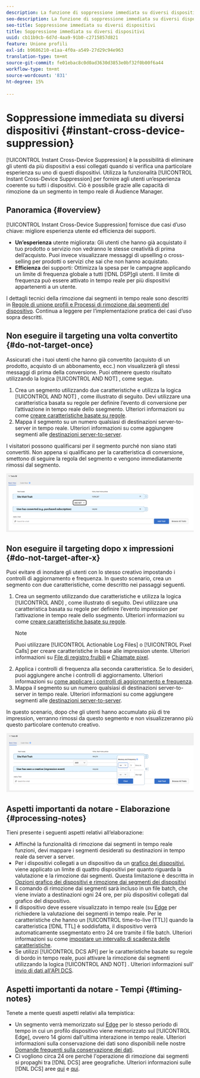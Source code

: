 ```yaml
---
description: La funzione di soppressione immediata su diversi dispositivi consente di eliminare gli utenti per i diversi dispositivi a cui sono associati, dopo il verificarsi di una specifica esperienza su uno di tali dispositivi. Questa funzione consente di fornire a un utente un’esperienza coerente su tutti i suoi dispositivi. Ciò è possibile grazie alle capacità di rimozione da un segmento in tempo reale di Audience Manager.
seo-description: La funzione di soppressione immediata su diversi dispositivi consente di eliminare gli utenti per i diversi dispositivi a cui sono associati, dopo il verificarsi di una specifica esperienza su uno di tali dispositivi. Questa funzione consente di fornire a un utente un’esperienza coerente su tutti i suoi dispositivi. Ciò è possibile grazie alle capacità di rimozione da un segmento in tempo reale di Audience Manager.
seo-title: Soppressione immediata su diversi dispositivi
title: Soppressione immediata su diversi dispositivi
uuid: cb11b9cb-6d7d-4aa9-91b0-c2715857d821
feature: Unione profili
exl-id: b9686210-e1aa-4f0a-a549-27d29c94e963
translation-type: tm+mt
source-git-commit: fe01ebac8c0d0ad3630d3853e0bf32f0b00f6a44
workflow-type: tm+mt
source-wordcount: '831'
ht-degree: 15%

---
```


# Soppressione immediata su diversi dispositivi {#instant-cross-device-suppression}

[!UICONTROL Instant Cross-Device Suppression] è la possibilità di eliminare gli utenti da più dispositivi a essi collegati quando si verifica una particolare esperienza su uno di questi dispositivi. Utilizza la funzionalità [!UICONTROL Instant Cross-Device Suppression] per fornire agli utenti un’esperienza coerente su tutti i dispositivi. Ciò è possibile grazie alle capacità di rimozione da un segmento in tempo reale di Audience Manager.

## Panoramica {#overview}

[!UICONTROL Instant Cross-Device Suppression] fornisce due casi d’uso chiave: migliore esperienza utente ed efficienza dei supporti.

* **Un’esperienza** utente migliorata: Gli utenti che hanno già acquistato il tuo prodotto o servizio non vedranno le stesse creatività di prima dell’acquisto. Puoi invece visualizzare messaggi di upselling o cross-selling per prodotti o servizi che sai che non hanno acquistato.
* **Efficienza** dei supporti: Ottimizza la spesa per le campagne applicando un limite di frequenza globale a tutti  [!DNL DSP]gli utenti. Il limite di frequenza può essere attivato in tempo reale per più dispositivi appartenenti a un utente.

I dettagli tecnici della rimozione dai segmenti in tempo reale sono descritti in [Regole di unione profili e Processi di rimozione dai segmenti del dispositivo](merge-rule-unsegment.md). Continua a leggere per l’implementazione pratica dei casi d’uso sopra descritti.

## Non eseguire il targeting una volta convertito {#do-not-target-once}

Assicurati che i tuoi utenti che hanno già convertito (acquisto di un prodotto, acquisto di un abbonamento, ecc.) non visualizzerà gli stessi messaggi di prima della conversione. Puoi ottenere questo risultato utilizzando la logica [!UICONTROL AND NOT] , come segue.

1. Crea un segmento utilizzando due caratteristiche e utilizza la logica [!UICONTROL AND NOT] , come illustrato di seguito. Devi utilizzare una caratteristica basata su regole per definire l’evento di conversione per l’attivazione in tempo reale dello ssegmento. Ulteriori informazioni su come [creare caratteristiche basate su regole](../traits/create-onboarded-rule-based-traits.md).
2. Mappa il segmento su un numero qualsiasi di destinazioni server-to-server in tempo reale. Ulteriori informazioni su come aggiungere segmenti alle [destinazioni server-to-server](../destinations/add-edit-segments.md).

I visitatori possono qualificarsi per il segmento purché non siano stati convertiti. Non appena si qualificano per la caratteristica di conversione, smettono di seguire la regola del segmento e vengono immediatamente rimossi dal segmento.

![](assets/and_not_use_case.png)

## Non eseguire il targeting dopo x impressioni {#do-not-target-after-x}

Puoi evitare di inondare gli utenti con lo stesso creativo impostando i controlli di aggiornamento e frequenza. In questo scenario, crea un segmento con due caratteristiche, come descritto nei passaggi seguenti.

1. Crea un segmento utilizzando due caratteristiche e utilizza la logica [!UICONTROL AND] , come illustrato di seguito. Devi utilizzare una caratteristica basata su regole per definire l’evento impression per l’attivazione in tempo reale dello ssegmento. Ulteriori informazioni su come [creare caratteristiche basate su regole](../traits/create-onboarded-rule-based-traits.md).
   >[!NOTE]
   >
   >Puoi utilizzare [!UICONTROL Actionable Log Files] o [!UICONTROL Pixel Calls] per creare caratteristiche in base alle impression utente. Ulteriori informazioni su [File di registro fruibili](../../integration/media-data-integration/actionable-log-files.md) e [Chiamate pixel](../../integration/media-data-integration/impression-data-pixels.md).
2. Applica i controlli di frequenza alla seconda caratteristica. Se lo desideri, puoi aggiungere anche i controlli di aggiornamento. Ulteriori informazioni su [come applicare i controlli di aggiornamento e frequenza](../segments/recency-and-frequency.md).
3. Mappa il segmento su un numero qualsiasi di destinazioni server-to-server in tempo reale. Ulteriori informazioni su come aggiungere segmenti alle [destinazioni server-to-server](../destinations/add-edit-segments.md).

In questo scenario, dopo che gli utenti hanno accumulato più di tre impression, verranno rimossi da questo segmento e non visualizzeranno più questo particolare contenuto creativo.

![](assets/impressions_use_case.png)

## Aspetti importanti da notare - Elaborazione {#processing-notes}

Tieni presente i seguenti aspetti relativi all’elaborazione:

* Affinché la funzionalità di rimozione dai segmenti in tempo reale funzioni, devi mappare i segmenti desiderati su destinazioni in tempo reale da server a server.
* Per i dispositivi collegati a un dispositivo da un [grafico dei dispositivi](profile-link-use-case.md#recommendations), viene applicato un limite di quattro dispositivi per quanto riguarda la valutazione e la rimozione dai segmenti. Questa limitazione è descritta in [Opzioni grafico dei dispositivi e rimozione dai segmenti dei dispositivi](merge-rule-unsegment.md#device-graph-options-unsegmentation) &#x200B;
* Il comando di rimozione dai segmenti sarà incluso in un file batch, che viene inviato a destinazioni ogni 24 ore, per più dispositivi collegati dal grafico del dispositivo.
* Il dispositivo deve essere visualizzato in tempo reale (su [Edge](../../reference/system-components/components-edge.md) per richiedere la valutazione dei segmenti in tempo reale. Per le caratteristiche che hanno un [!UICONTROL time-to-live (TTL)] quando la caratteristica [!DNL TTL] è soddisfatta, il dispositivo verrà automaticamente ssegmentato entro 24 ore tramite il file batch. &#x200B; Ulteriori informazioni su come [impostare un intervallo di scadenza delle caratteristiche](../traits/create-onboarded-rule-based-traits.md#set-expiration-interval).
* Se utilizzi [!UICONTROL DCS API] per le caratteristiche basate su regole di bordo in tempo reale, puoi attivare la rimozione dai segmenti utilizzando la logica [!UICONTROL AND NOT] . Ulteriori informazioni sull&#39; [invio di dati all&#39;API DCS](../../api/dcs-intro/dcs-event-calls/dcs-url-send.md). &#x200B;

## Aspetti importanti da notare - Tempi {#timing-notes}

Tenete a mente questi aspetti relativi alla tempistica:

* Un segmento verrà memorizzato sul [Edge](../../reference/system-components/components-edge.md) per lo stesso periodo di tempo in cui un profilo dispositivo viene memorizzato sul [!UICONTROL Edge], ovvero 14 giorni dall&#39;ultima interazione in tempo reale. Ulteriori informazioni sulla conservazione dei dati sono disponibili nelle nostre [Domande frequenti sulla conservazione dei dati](../../faq/faq-privacy.md#data-retention-faq).
* Ci vogliono circa 24 ore perché l&#39;operazione di rimozione dai segmenti si propaghi tra [!DNL DCS] aree geografiche. Ulteriori informazioni sulle [!DNL DCS] aree [qui](../..//reference/system-components/components-data-collection.md) e [qui](../../api/dcs-intro/dcs-api-reference/dcs-regions.md).
